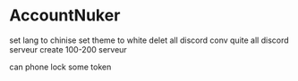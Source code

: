 # AccountNuker
set lang to chinise 
set theme to white
delet all discord conv 
quite all discord serveur 
create 100-200 serveur 

can phone lock some token 
